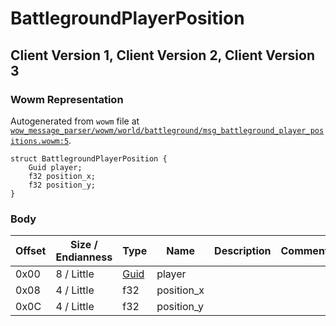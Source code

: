 # BattlegroundPlayerPosition

## Client Version 1, Client Version 2, Client Version 3

### Wowm Representation

Autogenerated from `wowm` file at [`wow_message_parser/wowm/world/battleground/msg_battleground_player_positions.wowm:5`](https://github.com/gtker/wow_messages/tree/main/wow_message_parser/wowm/world/battleground/msg_battleground_player_positions.wowm#L5).
```rust,ignore
struct BattlegroundPlayerPosition {
    Guid player;
    f32 position_x;
    f32 position_y;
}
```
### Body

| Offset | Size / Endianness | Type | Name | Description | Comment |
| ------ | ----------------- | ---- | ---- | ----------- | ------- |
| 0x00 | 8 / Little | [Guid](../spec/packed-guid.md) | player |  |  |
| 0x08 | 4 / Little | f32 | position_x |  |  |
| 0x0C | 4 / Little | f32 | position_y |  |  |

